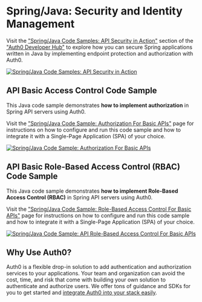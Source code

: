 # Spring/Java: Security and Identity Management

Visit the ["Spring/Java Code Samples: API Security in Action"](https://auth0.com/developers/hub/code-samples/api/spring-java) section of the ["Auth0 Developer Hub"](https://auth0.com/developers/hub) to explore how you can secure Spring applications written in Java by implementing endpoint protection and authorization with Auth0.

[![Spring/Java Code Samples: API Security in Action](https://cdn.auth0.com/blog/hub/code-samples/api/spring-java.png)](https://auth0.com/developers/hub/code-samples/api/spring-java)

## API Basic Access Control Code Sample

This Java code sample demonstrates **how to implement authorization** in Spring API servers using Auth0.

Visit the ["Spring/Java Code Sample: Authorization For Basic APIs"](https://auth0.com/developers/hub/code-samples/api/spring-java/basic-authorization) page for instructions on how to configure and run this code sample and how to integrate it with a Single-Page Application (SPA) of your choice.

[![Spring/Java Code Sample: Authorization For Basic APIs](https://cdn.auth0.com/blog/hub/code-samples/api/spring-java/basic-authorization.png)](https://auth0.com/developers/hub/code-samples/api/spring-java/basic-authorization)



## API Basic Role-Based Access Control (RBAC) Code Sample

This Java code sample demonstrates **how to implement Role-Based Access Control (RBAC)** in Spring API servers using Auth0.

Visit the ["Spring/Java Code Sample: Role-Based Access Control For Basic APIs"](https://auth0.com/developers/hub/code-samples/api/spring-java/basic-role-based-access-control) page for instructions on how to configure and run this code sample and how to integrate it with a Single-Page Application (SPA) of your choice.

[![Spring/Java Code Sample: API Role-Based Access Control For Basic APIs](https://cdn.auth0.com/blog/hub/code-samples/api/spring-java/basic-role-based-access-control.png)](https://auth0.com/developers/hub/code-samples/api/spring-java/basic-role-based-access-control)



## Why Use Auth0?

Auth0 is a flexible drop-in solution to add authentication and authorization services to your applications. Your team and organization can avoid the cost, time, and risk that come with building your own solution to authenticate and authorize users. We offer tons of guidance and SDKs for you to get started and [integrate Auth0 into your stack easily](https://auth0.com/developers/hub/code-samples/full-stack).
